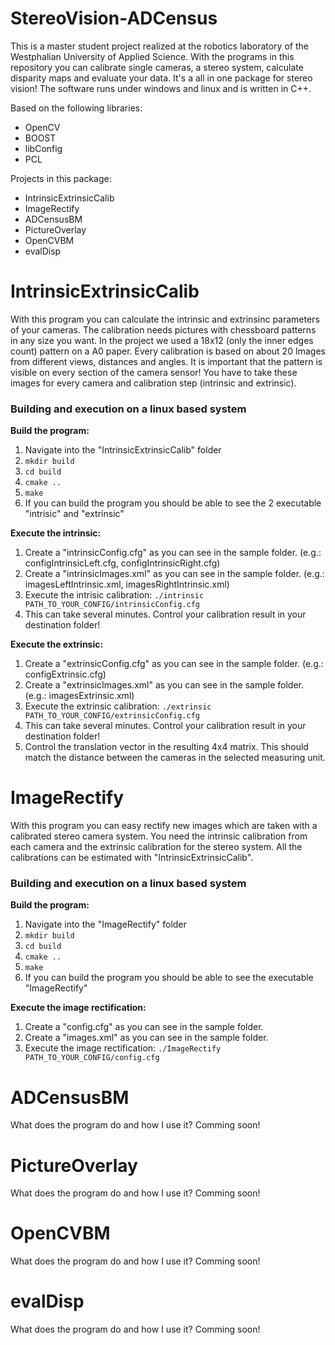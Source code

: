 StereoVision-ADCensus
=====================
This is a master student project realized at the robotics laboratory of the Westphalian University of Applied Science.
With the programs in this repository you can calibrate single cameras, a stereo system, calculate disparity maps and evaluate your data. It's a all in one package for stereo vision! The software runs under windows and linux and is written in C++.

Based on the following libraries:
* OpenCV
* BOOST
* libConfig
* PCL

Projects in this package:
* IntrinsicExtrinsicCalib
* ImageRectify 
* ADCensusBM 
* PictureOverlay 
* OpenCVBM 
* evalDisp 

# IntrinsicExtrinsicCalib
With this program you can calculate the intrinsic and extrinsinc parameters of your cameras. The calibration needs pictures with chessboard patterns in any size you want. In the project we used a 18x12 (only the inner edges count) pattern on a A0 paper. Every calibration is based on about 20 Images from different views, distances and angles. It is important that the pattern is visible on every section of the camera sensor! You have to take these images for every camera and calibration step (intrinsic and extrinsic).

### Building and execution on a linux based system

**Build the program:**
 1. Navigate into the "IntrinsicExtrinsicCalib" folder
 2. `mkdir build`
 3. `cd build`
 4. `cmake ..`
 5. `make`
 6. If you can build the program you should be able to see the 2 executable "intrisic" and "extrinsic"

**Execute the intrinsic:**
 1.  Create a "intrinsicConfig.cfg" as you can see in the sample folder. (e.g.: configIntrinsicLeft.cfg, configIntrinsicRight.cfg)
 2.  Create a "intrinsicImages.xml" as you can see in the sample folder. (e.g.: imagesLeftIntrinsic.xml, imagesRightIntrinsic.xml)
 3.  Execute the intrisic calibration: `./intrinsic PATH_TO_YOUR_CONFIG/intrinsicConfig.cfg`
 4.  This can take several minutes. Control your calibration result in your destination folder!
  
**Execute the extrinsic:** 
 1.  Create a "extrinsicConfig.cfg" as you can see in the sample folder. (e.g.: configExtrinsic.cfg)
 2.  Create a "extrinsicImages.xml" as you can see in the sample folder. (e.g.: imagesExtrinsic.xml)
 3.  Execute the extrinsic calibration: `./extrinsic PATH_TO_YOUR_CONFIG/extrinsicConfig.cfg`
 4.  This can take several minutes. Control your calibration result in your destination folder!
 5.  Control the translation vector in the resulting 4x4 matrix. This should match the distance between the cameras in the selected measuring unit.

# ImageRectify 
With this program you can easy rectify new images which are taken with a calibrated stereo camera system. You need the intrinsic calibration from each camera and the extrinsic calibration for the stereo system. All the calibrations can be estimated with "IntrinsicExtrinsicCalib".

### Building and execution on a linux based system

**Build the program:**
 1. Navigate into the "ImageRectify" folder
 2. `mkdir build`
 3. `cd build`
 4. `cmake ..`
 5. `make`
 6. If you can build the program you should be able to see the executable "ImageRectify"

**Execute the image rectification:**
 1.  Create a "config.cfg" as you can see in the sample folder.
 2.  Create a "images.xml" as you can see in the sample folder.
 3.  Execute the image rectification: `./ImageRectify PATH_TO_YOUR_CONFIG/config.cfg`

# ADCensusBM 
What does the program do and how I use it? Comming soon!

# PictureOverlay 
What does the program do and how I use it? Comming soon!

# OpenCVBM 
What does the program do and how I use it? Comming soon!

# evalDisp 
What does the program do and how I use it? Comming soon!
